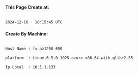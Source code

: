 
   
#### This Page Create at:

```bash

2024-12-16 - 18:15:45 UTC

```

#### Create By Machine:

```bash

Host Name : fv-az1200-650

platform  : Linux-6.5.0-1025-azure-x86_64-with-glibc2.35

Ip Local  : 10.1.1.133

```

